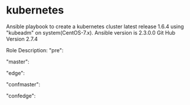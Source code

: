 # kubernetes
Ansible playbook to create a kubernetes cluster latest release 1.6.4 using "kubeadm" on system(CentOS-7.x). 
Ansible version is 2.3.0.0
Git Hub Version 2.7.4

Role Description:
"pre":

"master":

"edge":

"confmaster":

"confedge":
